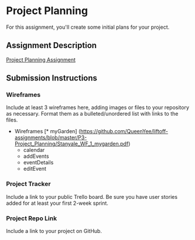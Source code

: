 # Project Planning
For this assignment, you'll create some initial plans for your project.

## Assignment Description
[Project Planning Assignment](https://education.launchcode.org/liftoff/modules/assignments/project-planning)

## Submission Instructions

### Wireframes

Include at least 3 wireframes here, adding images or files to your repository as necessary. Format them as a bulleted/unordered list with links to the files.
* Wireframes
  [* myGarden] (https://github.com/QueenYee/liftoff-assignments/blob/master/P3-Project_Planning/Stanyale_WF_1_mygarden.pdf)
  * calendar
  * addEvents
  * eventDetails
  * editEvent
### Project Tracker

Include a link to your public Trello board. Be sure you have user stories added for at least your first 2-week sprint.

### Project Repo Link

Include a link to your project on GitHub.
